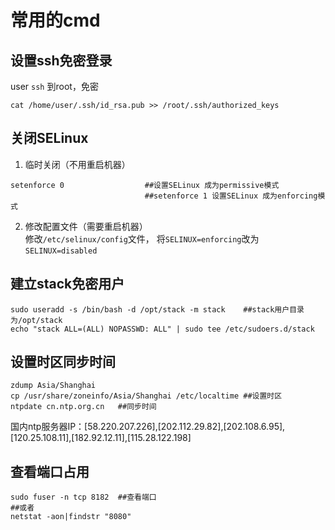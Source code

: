 # 常用的cmd
## 设置ssh免密登录
user `ssh` 到root，免密
```shell
cat /home/user/.ssh/id_rsa.pub >> /root/.ssh/authorized_keys
```
## 关闭SELinux  
1. 临时关闭（不用重启机器）
```shell
setenforce 0                  ##设置SELinux 成为permissive模式
                              ##setenforce 1 设置SELinux 成为enforcing模式
```
2.  修改配置文件（需要重启机器）  
修改`/etc/selinux/config`文件，
将`SELINUX=enforcing`改为`SELINUX=disabled`

## 建立stack免密用户
```shell
sudo useradd -s /bin/bash -d /opt/stack -m stack    ##stack用户目录为/opt/stack
echo "stack ALL=(ALL) NOPASSWD: ALL" | sudo tee /etc/sudoers.d/stack
```
## 设置时区同步时间
```shell
zdump Asia/Shanghai   
cp /usr/share/zoneinfo/Asia/Shanghai /etc/localtime ##设置时区
ntpdate cn.ntp.org.cn   ##同步时间
```
国内ntp服务器IP：[58.220.207.226],[202.112.29.82],[202.108.6.95],[120.25.108.11],[182.92.12.11],[115.28.122.198]

## 查看端口占用
```shell
sudo fuser -n tcp 8182  ##查看端口
##或者
netstat -aon|findstr "8080"
```